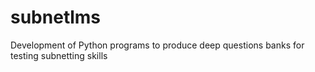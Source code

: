 # subnetlms
Development of Python programs to produce deep questions banks for testing subnetting skills
